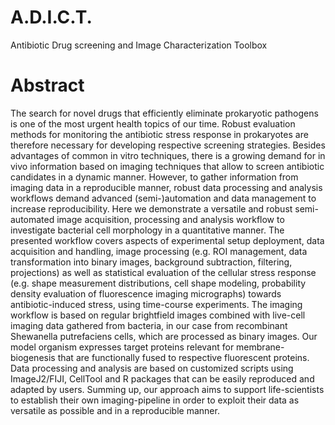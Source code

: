 # A.D.I.C.T.
Antibiotic Drug screening and Image Characterization Toolbox

# Abstract
The search for novel drugs that efficiently eliminate prokaryotic pathogens is one of the most urgent health topics of our time. Robust evaluation methods for monitoring the antibiotic stress response in prokaryotes are therefore necessary for developing respective screening strategies. Besides advantages of common in vitro techniques, there is a growing demand for in vivo information based on imaging techniques that allow to screen antibiotic candidates in a dynamic manner. However, to gather information from imaging data in a reproducible manner, robust data processing and analysis workflows demand advanced (semi-)automation and data management to increase reproducibility. Here we demonstrate a versatile and robust semi-automated image acquisition, processing and analysis workflow to investigate bacterial cell morphology in a quantitative manner. The presented workflow covers aspects of experimental setup deployment, data acquisition and handling, image processing (e.g. ROI management, data transformation into binary images, background subtraction, filtering, projections) as well as statistical evaluation of the cellular stress response (e.g. shape measurement distributions, cell shape modeling, probability density evaluation of fluorescence imaging micrographs) towards antibiotic-induced stress, using time-course experiments. The imaging workflow is based on regular brightfield images combined with live-cell imaging data gathered from bacteria, in our case from recombinant Shewanella putrefaciens cells, which are processed as binary images. Our model organism expresses target proteins relevant for membrane-biogenesis that are functionally fused to respective fluorescent proteins. Data processing and analysis are based on customized scripts using ImageJ2/FIJI, CellTool and R packages that can be easily reproduced and adapted by users. Summing up, our approach aims to support life-scientists to establish their own imaging-pipeline in order to exploit their data as versatile as possible and in a reproducible manner.
